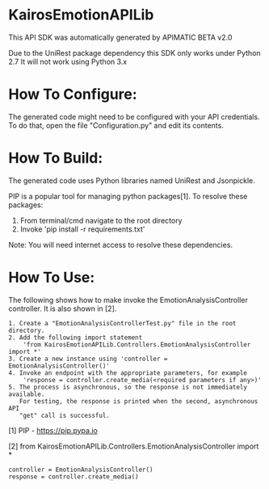 KairosEmotionAPILib
=================
This API SDK was automatically generated by APIMATIC BETA v2.0

Due to the UniRest package dependency this SDK only works under Python 2.7
It will not work using Python 3.x

How To Configure:
=================
The generated code might need to be configured with your API credentials. To do that,
open the file "Configuration.py" and edit its contents.

How To Build: 
=============
The generated code uses Python libraries named UniRest and Jsonpickle. 

PIP is a popular tool for managing python packages[1].
To resolve these packages:
1) From terminal/cmd navigate to the root directory
2) Invoke 'pip install -r requirements.txt'

Note: You will need internet access to resolve these dependencies.

How To Use:
===========
The following shows how to make invoke the EmotionAnalysisController controller.
It is also shown in [2].

    1. Create a "EmotionAnalysisControllerTest.py" file in the root directory.
    2. Add the following import statement 
        'from KairosEmotionAPILib.Controllers.EmotionAnalysisController import *'
    3. Create a new instance using 'controller = EmotionAnalysisController()'
    4. Invoke an endpoint with the appropriate parameters, for example
        'response = controller.create_media(<required parameters if any>)'
    5. The process is asynchronous, so the response is not immediately available.
       For testing, the response is printed when the second, asynchronous API 
       "get" call is successful. 

[1] PIP - https://pip.pypa.io

[2] from KairosEmotionAPILib.Controllers.EmotionAnalysisController import *

	controller = EmotionAnalysisController()
    response = controller.create_media()

    